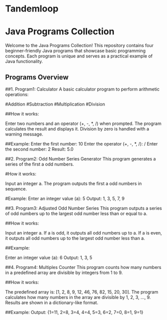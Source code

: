 # Tandemloop
# Java Programs Collection
Welcome to the Java Programs Collection! This repository contains four beginner-friendly Java programs that showcase basic programming concepts. Each program is unique and serves as a practical example of Java functionality.

  ## Programs Overview
  
##1. Program1: Calculator
A basic calculator program to perform arithmetic operations:

#Addition
#Subtraction
#Multiplication
#Division

##How it works:

Enter two numbers and an operator (+, -, *, /) when prompted.
The program calculates the result and displays it.
Division by zero is handled with a warning message.

##Example:
Enter the first number: 10
Enter the operator (+, -, *, /): /
Enter the second number: 2
Result: 5.0


##2. Program2: Odd Number Series Generator
This program generates a series of the first a odd numbers.

#How it works:

Input an integer a.
The program outputs the first a odd numbers in sequence.

#Example:
Enter an integer value (a): 5
Output: 1, 3, 5, 7, 9

##3. Program3: Adjusted Odd Number Series
This program outputs a series of odd numbers up to the largest odd number less than or equal to a.

##How it works:

Input an integer a.
If a is odd, it outputs all odd numbers up to a.
If a is even, it outputs all odd numbers up to the largest odd number less than a.

##Example:

Enter an integer value (a): 6
Output: 1, 3, 5


##4. Program4: Multiples Counter
This program counts how many numbers in a predefined array are divisible by integers from 1 to 9.

##How it works:

The predefined array is: [1, 2, 8, 9, 12, 46, 76, 82, 15, 20, 30].
The program calculates how many numbers in the array are divisible by 1, 2, 3, ..., 9.
Results are shown in a dictionary-like format.

##Example:
Output: {1=11, 2=8, 3=4, 4=4, 5=3, 6=2, 7=0, 8=1, 9=1}
